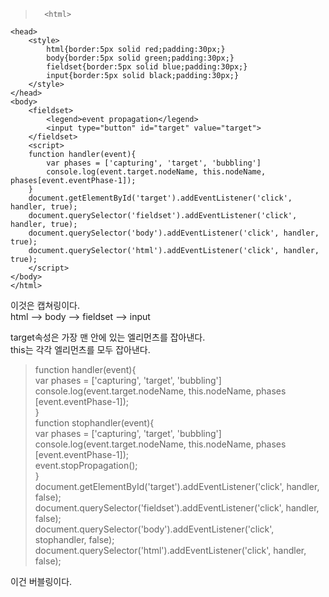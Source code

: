>       <html>
    <head>
        <style>
            html{border:5px solid red;padding:30px;}
            body{border:5px solid green;padding:30px;}
            fieldset{border:5px solid blue;padding:30px;}
            input{border:5px solid black;padding:30px;}
        </style>
    </head>
    <body>
        <fieldset>
            <legend>event propagation</legend>
            <input type="button" id="target" value="target">          
        </fieldset>
        <script>
        function handler(event){
            var phases = ['capturing', 'target', 'bubbling']
            console.log(event.target.nodeName, this.nodeName, phases[event.eventPhase-1]);
        }
        document.getElementById('target').addEventListener('click', handler, true);
        document.querySelector('fieldset').addEventListener('click', handler, true);
        document.querySelector('body').addEventListener('click', handler, true);
        document.querySelector('html').addEventListener('click', handler, true);
        </script>
    </body>
    </html>

이것은 캡쳐링이다.  
html --> body --> fieldset --> input  

target속성은 가장 맨 안에 있는 엘리먼츠를 잡아낸다.  
this는 각각 엘리먼츠를 모두 잡아낸다.  


> function handler(event){    
    var phases = ['capturing', 'target', 'bubbling']    
    console.log(event.target.nodeName, this.nodeName, phases      [event.eventPhase-1]);    
}    
function stophandler(event){    
    var phases = ['capturing', 'target', 'bubbling']    
    console.log(event.target.nodeName, this.nodeName, phases      [event.eventPhase-1]);      
    event.stopPropagation();      
}  
document.getElementById('target').addEventListener('click', handler, false);    
document.querySelector('fieldset').addEventListener('click', handler, false);     
document.querySelector('body').addEventListener('click', stophandler, false);    
document.querySelector('html').addEventListener('click', handler, false);    

이건 버블링이다.  
